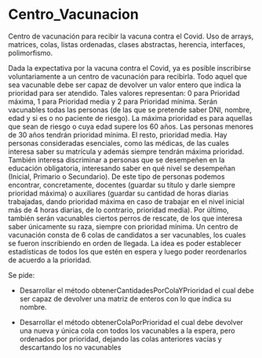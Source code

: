 # Centro_Vacunacion
Centro de vacunación para recibir la vacuna contra el Covid. Uso de arrays, matrices, colas, listas ordenadas,  clases abstractas, herencia, interfaces, polimorfismo.

Dada la expectativa por la vacuna contra el Covid, ya es posible inscribirse voluntariamente a un centro de
vacunación para recibirla.
Todo aquel que sea vacunable debe ser capaz de devolver un valor entero que indica la prioridad para ser
atendido. Tales valores representan: 0 para Prioridad máxima, 1 para Prioridad media y 2 para Prioridad
mínima.
Serán vacunables todas las personas (de las que se pretende saber DNI, nombre, edad y si es o no paciente
de riesgo). La máxima prioridad es para aquellas que sean de riesgo o cuya edad supere los 60 años. Las
personas menores de 30 años tendrán prioridad mínima. El resto, prioridad media.
Hay personas consideradas esenciales, como las médicas, de las cuales interesa saber su matrícula y
además siempre tendrán máxima prioridad. También interesa discriminar a personas que se desempeñen
en la educación obligatoria, interesando saber en qué nivel se desempeñan (Inicial, Primario o Secundario).
De este tipo de personas podemos encontrar, concretamente, docentes (guardar su título y darle siempre
prioridad máxima) o auxiliares (guardar su cantidad de horas diarias trabajadas, dando prioridad máxima
en caso de trabajar en el nivel inicial más de 4 horas diarias, de lo contrario, prioridad media).
Por último, también serán vacunables ciertos perros de rescate, de los que interesa saber únicamente su
raza, siempre con prioridad mínima.
Un centro de vacunación consta de 6 colas de candidatos a ser vacunables, los cuales se fueron inscribiendo
en orden de llegada. La idea es poder establecer estadísticas de todos los que estén en espera y luego poder
reordenarlos de acuerdo a la prioridad.

Se pide:

- Desarrollar el método obtenerCantidadesPorColaYPrioridad el cual debe ser capaz de
devolver una matriz de enteros con lo que indica su nombre.

- Desarrollar el método obtenerColaPorPrioridad el cual debe devolver una nueva y única cola
con todos los vacunables a la espera, pero ordenados por prioridad, dejando las colas anteriores
vacías y descartando los no vacunables
